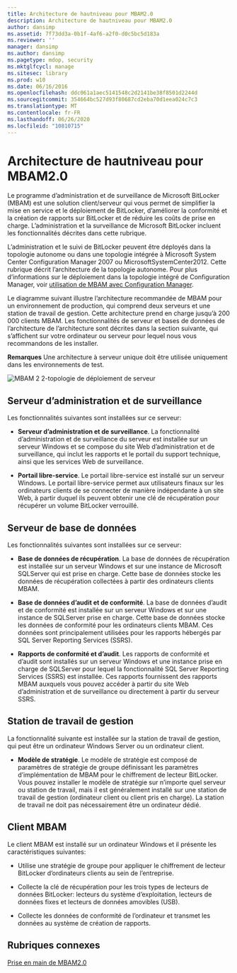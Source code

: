 ```yaml
---
title: Architecture de hautniveau pour MBAM2.0
description: Architecture de hautniveau pour MBAM2.0
author: dansimp
ms.assetid: 7f73dd3a-0b1f-4af6-a2f0-d0c5bc5d183a
ms.reviewer: ''
manager: dansimp
ms.author: dansimp
ms.pagetype: mdop, security
ms.mktglfcycl: manage
ms.sitesec: library
ms.prod: w10
ms.date: 06/16/2016
ms.openlocfilehash: ddc061a1aec5141548c2d2141be38f8501d2244d
ms.sourcegitcommit: 354664bc527d93f80687cd2eba70d1eea024c7c3
ms.translationtype: MT
ms.contentlocale: fr-FR
ms.lasthandoff: 06/26/2020
ms.locfileid: "10810715"
---
```

# Architecture de hautniveau pour MBAM2.0


Le programme d’administration et de surveillance de Microsoft BitLocker (MBAM) est une solution client/serveur qui vous permet de simplifier la mise en service et le déploiement de BitLocker, d’améliorer la conformité et la création de rapports sur BitLocker et de réduire les coûts de prise en charge. L’administration et la surveillance de Microsoft BitLocker incluent les fonctionnalités décrites dans cette rubrique.

L’administration et le suivi de BitLocker peuvent être déployés dans la topologie autonome ou dans une topologie intégrée à Microsoft System Center Configuration Manager 2007 ou MicrosoftSystemCenter2012. Cette rubrique décrit l’architecture de la topologie autonome. Pour plus d’informations sur le déploiement dans la topologie intégré de Configuration Manager, voir [utilisation de MBAM avec Configuration Manager](using-mbam-with-configuration-manager.md).

Le diagramme suivant illustre l’architecture recommandée de MBAM pour un environnement de production, qui comprend deux serveurs et une station de travail de gestion. Cette architecture prend en charge jusqu’à 200 000 clients MBAM. Les fonctionnalités de serveur et bases de données de l’architecture de l’architecture sont décrites dans la section suivante, qui s’affichent sur votre ordinateur ou serveur pour lequel nous vous recommandons de les installer.

**Remarques**  Une architecture à serveur unique doit être utilisée uniquement dans les environnements de test.

 

![MBAM 2 2-topologie de déploiement de serveur](images/mbam2-3-servers.gif)

## Serveur d’administration et de surveillance


Les fonctionnalités suivantes sont installées sur ce serveur:

-   **Serveur d’administration et de surveillance**. La fonctionnalité d’administration et de surveillance du serveur est installée sur un serveur Windows et se compose du site Web d’administration et de surveillance, qui inclut les rapports et le portail du support technique, ainsi que les services Web de surveillance.

-   **Portail libre-service**. Le portail libre-service est installé sur un serveur Windows. Le portail libre-service permet aux utilisateurs finaux sur les ordinateurs clients de se connecter de manière indépendante à un site Web, à partir duquel ils peuvent obtenir une clé de récupération pour récupérer un volume BitLocker verrouillé.

## Serveur de base de données


Les fonctionnalités suivantes sont installées sur ce serveur:

-   **Base de données de récupération**. La base de données de récupération est installée sur un serveur Windows et sur une instance de Microsoft SQLServer qui est prise en charge. Cette base de données stocke les données de récupération collectées à partir des ordinateurs clients MBAM.

-   **Base de données d’audit et de conformité**. La base de données d’audit et de conformité est installée sur un serveur Windows et sur une instance de SQLServer prise en charge. Cette base de données stocke les données de conformité pour les ordinateurs clients MBAM. Ces données sont principalement utilisées pour les rapports hébergés par SQL Server Reporting Services (SSRS).

-   **Rapports de conformité et d’audit**. Les rapports de conformité et d’audit sont installés sur un serveur Windows et une instance prise en charge de SQLServer pour lequel la fonctionnalité SQL Server Reporting Services (SSRS) est installée. Ces rapports fournissent des rapports MBAM auxquels vous pouvez accéder à partir du site Web d’administration et de surveillance ou directement à partir du serveur SSRS.

## Station de travail de gestion


La fonctionnalité suivante est installée sur la station de travail de gestion, qui peut être un ordinateur Windows Server ou un ordinateur client.

-   **Modèle de stratégie**. Le modèle de stratégie est composé de paramètres de stratégie de groupe définissant les paramètres d’implémentation de MBAM pour le chiffrement de lecteur BitLocker. Vous pouvez installer le modèle de stratégie sur n’importe quel serveur ou station de travail, mais il est généralement installé sur une station de travail de gestion (ordinateur client ou client pris en charge). La station de travail ne doit pas nécessairement être un ordinateur dédié.

## <a href="" id="---------mbam-client"></a> Client MBAM


Le client MBAM est installé sur un ordinateur Windows et il présente les caractéristiques suivantes:

-   Utilise une stratégie de groupe pour appliquer le chiffrement de lecteur BitLocker d’ordinateurs clients au sein de l’entreprise.

-   Collecte la clé de récupération pour les trois types de lecteurs de données BitLocker: lecteurs du système d’exploitation, lecteurs de données fixes et lecteurs de données amovibles (USB).

-   Collecte les données de conformité de l’ordinateur et transmet les données au système de création de rapports.

## Rubriques connexes


[Prise en main de MBAM2.0](getting-started-with-mbam-20-mbam-2.md)

 

 





